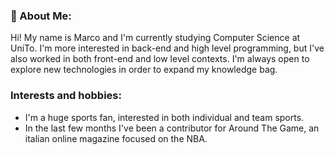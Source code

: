 ### 💫 About Me:
Hi! My name is Marco and I'm currently studying Computer Science at UniTo.
I'm more interested in back-end and high level programming, but I've also worked in both front-end and low level contexts.
I'm always open to explore new technologies in order to expand my knowledge bag.

### Interests and hobbies:
- I'm a huge sports fan, interested in both individual and team sports.
- In the last few months I've been a contributor for Around The Game, an italian online magazine focused on the NBA.

<!--
**marcononne/marcononne** is a ✨ _special_ ✨ repository because its `README.md` (this file) appears on your GitHub profile.

Here are some ideas to get you started:

- 🔭 I’m currently working on ...
- 🌱 I’m currently learning ...
- 👯 I’m looking to collaborate on ...
- 🤔 I’m looking for help with ...
- 💬 Ask me about ...
- 📫 How to reach me: ...
- 😄 Pronouns: ...
- ⚡ Fun fact: ...
-->
